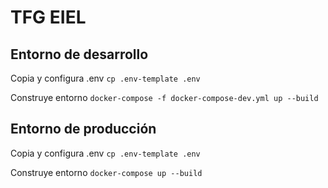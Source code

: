 # TFG EIEL

## Entorno de desarrollo

Copia y configura .env ```cp .env-template .env```

Construye entorno ```docker-compose -f docker-compose-dev.yml up --build```

## Entorno de producción

Copia y configura .env ```cp .env-template .env```

Construye entorno ```docker-compose up --build```



